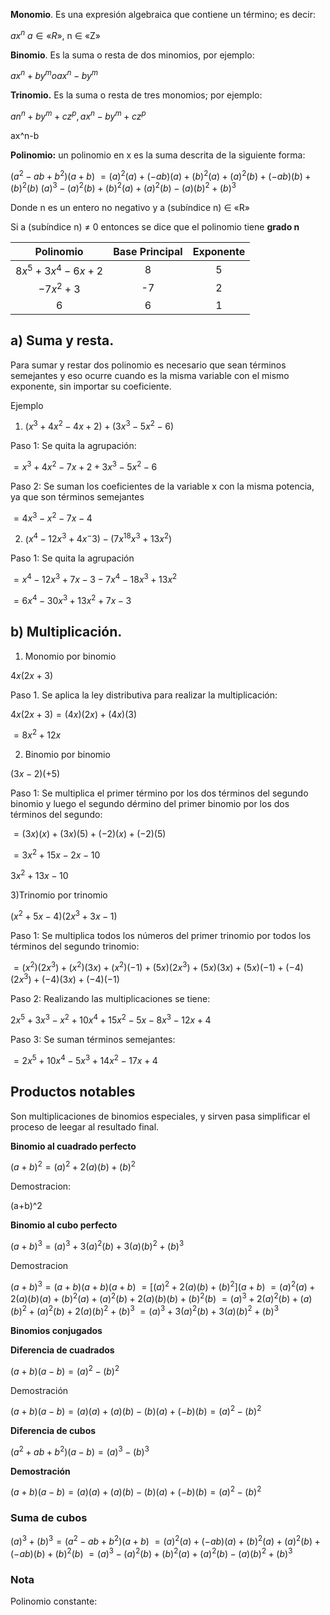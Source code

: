 **Monomio**. Es una expresión algebraica que contiene un término; es decir:

$ax^n$ $a ∈ «R»$, n ∈ «Z»

**Binomio**. Es la suma o resta de dos minomios, por ejemplo:

$ax^n + by^m o ax^n-by^m$

**Trinomio.** Es la suma o resta de tres monomios; por ejemplo:

$an^n + by^m + cz^p, ax^n-by^m + cz^p$

ax^n-b

**Polinomio:** un polinomio en x es la suma descrita de la siguiente forma:

$(a^2-ab+b^2)(a+b)$
$=(a)^2(a)+(-ab)(a)+(b)^2(a)+(a)^2(b)+(-ab)(b)+(b)^2(b)$
$(a)^3-(a)^2(b)+(b)^2(a)+(a)^2(b)-(a)(b)^2+(b)^3$

Donde n es un entero no negativo y a (subíndice n) ∈ «R»

Si a (subíndice n) ≠ 0 entonces se dice que el polinomio tiene **grado n**


|Polinomio| Base Principal | Exponente |
|:-:|:-:|:-:|
|$8x^5+3x^4-6x+2$|8|5|
|$-7x^2+3$|-7|2|
|6|6|1|

## a) Suma y resta.

Para sumar y restar dos polinomio es necesario que sean términos semejantes y eso ocurre cuando es la misma variable con el mismo exponente, sin importar su coeficiente.

Ejemplo

1.  $(x^3+4x^2-4x+2)+(3x^3-5x^2-6)$

Paso 1: Se quita la agrupación:

$=x^3+4x^2-7x+2+3x^3-5x^2-6$

Paso 2: Se suman los coeficientes de la variable x con la misma potencia, ya que son términos semejantes

$= 4x^3-x^2-7x-4$

2.  ($x^4-12x^3+4x^-3)-(7x^18x^3+13x^2)$

Paso 1: Se quita la agrupación

$= x^4-12x^3 +7x -3- 7x^4-18x^3+13x^2$

$= 6x^4 - 30x^3+13x^2+7x-3$

## b) Multiplicación.

1.  Monomio por binomio

$4x(2x+3)$

Paso 1. Se aplica la ley distributiva para realizar la multiplicación:

$4x (2x+3) = (4x)(2x)+(4x)(3)$

$=8x^2 +12x$

2.  Binomio por binomio

$(3x-2)(+5)$

Paso 1: Se multiplica el primer término por los dos términos del segundo binomio y luego el segundo dérmino del primer binomio por los dos términos del segundo:

$=(3x)(x)+(3x)(5)+(-2)(x)+(-2)(5)$

$=3x^2+15x-2x-10$

$3x ^2+13x-10$

3)Trinomio por trinomio

$(x^2+5x-4)(2x^3+3x-1)$

Paso 1: Se multiplica todos los números del primer trinomio por todos los términos del segundo trinomio:

$=(x^2)(2x^3)+(x^2)(3x)+(x^2)(-1)+(5x)(2x^3)+(5x)(3x)+(5x)(-1)+(-4)(2x^3)+(-4)(3x)+(-4)(-1)$

Paso 2: Realizando las multiplicaciones se tiene:

$2x^5+3x^3-x^2+10x^4+15x^2-5x-8x^3-12x+4$

Paso 3: Se suman términos semejantes:

$=2x^5+10x^4-5x^3+14x^2-17x+4$

## Productos notables

Son multiplicaciones de binomios especiales, y sirven pasa simplificar el proceso de leegar al resultado final.

**Binomio al cuadrado perfecto**

$(a+b)^2= (a)^2 +2(a)(b)+(b)^2$

Demostracion:

(a+b)^2

**Binomio al cubo perfecto**

$(a+b)^3=(a)^3+3(a)^2(b)+3(a)(b)^2+(b)^3$

Demostracion

$(a+b)^3=(a+b)(a+b)(a+b)$
$=[(a)^2+2(a)(b)+(b)^2](a+b)$
$=(a)^2(a)+2(a)(b)(a)+(b)^2(a)+(a)^2(b)+2(a)(b)(b)+(b)^2(b)$
$=(a)^3+2(a)^2(b)+(a)(b)^2+(a)^2(b)+2(a)(b)^2+(b)^3$
$=(a)^3+3(a)^2(b)+3(a)(b)^2+(b)^3$

**Binomios conjugados**

**Diferencia de cuadrados**

$(a+b)(a-b)=(a)^2-(b)^2$

Demostración

$(a+b)(a-b)=(a)(a)+(a)(b)-(b)(a)+(-b)(b)=(a)^2-(b)^2$

**Diferencia de cubos**

$(a^2+ab+b^2)(a-b)=(a)^3-(b)^3$

**Demostración**

$(a+b)(a-b)=(a)(a)+(a)(b)-(b)(a)+(-b)(b)=(a)^2-(b)^2$

### Suma de cubos



$(a)^3+(b)^3=(a^2-ab+b^2)(a+b)$
$=(a)^2(a)+(-ab)(a)+(b)^2(a)+(a)^2(b)+(-ab)(b)+(b)^2(b)$
$=(a)^3-(a)^2(b)+(b)^2(a)+(a)^2(b)-(a)(b)^2+(b)^3$

### Nota

Polinomio constante:
